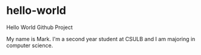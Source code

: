 # hello-world
Hello World Github Project

My name is Mark. I'm a second year student at CSULB and I am majoring in computer science.
